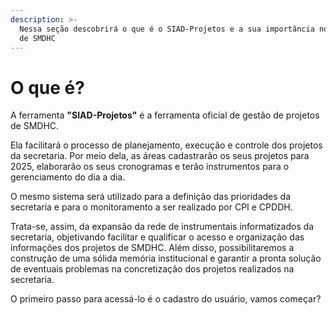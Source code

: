 ```yaml
---
description: >-
  Nessa seção descobrirá o que é o SIAD-Projetos e a sua importância no contexto
  de SMDHC
---
```


# O que é?

A ferramenta **"SIAD-Projetos"** é a ferramenta oficial de gestão de projetos de SMDHC.&#x20;

Ela facilitará o processo de planejamento, execução e controle dos projetos da secretaria. Por meio dela, as áreas cadastrarão os seus projetos para 2025, elaborarão os seus cronogramas e terão instrumentos para o gerenciamento do dia a dia.&#x20;

O mesmo sistema será utilizado para a definição das prioridades da secretaria e para o monitoramento a ser realizado por CPI e CPDDH. &#x20;

Trata-se, assim, da expansão da rede de instrumentais informatizados da secretaria, objetivando facilitar e qualificar o acesso e organização das informações dos projetos de SMDHC. Além disso, possibilitaremos a construção de uma sólida memória institucional e garantir a pronta solução de eventuais problemas na concretização dos projetos realizados na secretaria.&#x20;

O primeiro passo para acessá-lo é o cadastro do usuário, vamos começar?
